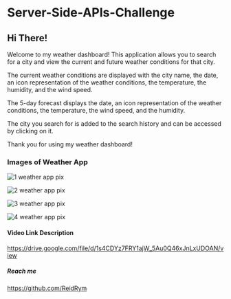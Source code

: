 # Server-Side-APIs-Challenge

## Hi There!

Welcome to my weather dashboard! This application allows you to search for a city and view the current and future weather conditions for that city.

The current weather conditions are displayed with the city name, the date, an icon representation of the weather conditions, the temperature, the humidity, and the wind speed.

The 5-day forecast displays the date, an icon representation of the weather conditions, the temperature, the wind speed, and the humidity.

The city you search for is added to the search history and can be accessed by clicking on it.

Thank you for using my weather dashboard!

### Images of Weather App

![1 weather app pix](https://user-images.githubusercontent.com/123789106/231619851-1bf6998a-27b0-4020-9d1e-af397d9aa4ac.JPG)

![2 weather app pix](https://user-images.githubusercontent.com/123789106/231619875-918466e3-ca07-4f7c-a56c-4deed827b0ff.JPG)

![3 weather app pix](https://user-images.githubusercontent.com/123789106/231619890-cb02b5f1-6071-455f-a2fa-24d69f00415e.JPG)

![4 weather app pix](https://user-images.githubusercontent.com/123789106/231619909-c1a90ce1-2d71-4e43-988e-a45f6a285c8e.JPG)

#### Video Link Description

https://drive.google.com/file/d/1s4CDYz7FRY1ajW_5Au0Q46xJnLxUDOAN/view

##### Reach me
https://github.com/ReidRym

